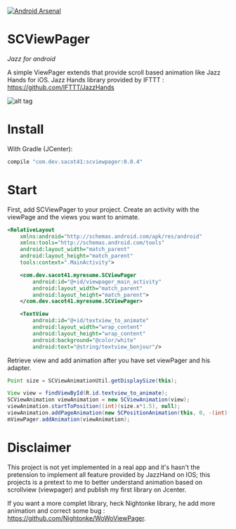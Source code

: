 [![Android Arsenal](https://img.shields.io/badge/Android%20Arsenal-SCViewPager-green.svg?style=flat)](https://android-arsenal.com/details/1/2369)

# SCViewPager
_Jazz for android_

A simple ViewPager extends that provide scroll based animation like Jazz Hands for iOS.
Jazz Hands library provided by IFTTT : https://github.com/IFTTT/JazzHands

![alt tag](https://github.com/sacot41/SCViewPager/blob/master/example_2.gif?raw=true)

# Install

With Gradle (JCenter):

``` groovy
compile "com.dev.sacot41:scviewpager:0.0.4"
```

# Start

First, add SCViewPager to your project. Create an activity with the viewPage and the views you want to animate.

``` xml
<RelativeLayout
    xmlns:android="http://schemas.android.com/apk/res/android"
	xmlns:tools="http://schemas.android.com/tools"
    android:layout_width="match_parent"
	android:layout_height="match_parent"
	tools:context=".MainActivity">

	<com.dev.sacot41.myresume.SCViewPager
        android:id="@+id/viewpager_main_activity"
        android:layout_width="match_parent"
        android:layout_height="match_parent">
	</com.dev.sacot41.myresume.SCViewPager>

	<TextView
        android:id="@+id/textview_to_animate"
        android:layout_width="wrap_content"
        android:layout_height="wrap_content"
        android:background="@color/white"
        android:text="@string/textview_bonjour"/>
```

</RelativeLayout>

Retrieve view and add animation after you have set viewPager and his adapter.

``` java
Point size = SCViewAnimationUtil.getDisplaySize(this);

View view = findViewById(R.id.textview_to_animate);
SCViewAnimation viewAnimation = new SCViewAnimation(view);
viewAnimation.startToPosition((int)(size.x*1.5), null);
viewAnimation.addPageAnimation(new SCPositionAnimation(this, 0, -(int)(size.x*1.5), 0));
mViewPager.addAnimation(viewAnimation);
```

# Disclaimer

This project is not yet implemented in a real app and it's hasn't the pretension to implement all feature provided by JazzHand on IOS; this projects is a pretext to me to better understand animation based on scrollview (viewpager) and publish my first library on Jcenter.

If you want a more complet library, heck Nightonke library, he add more animation and correct some bug : https://github.com/Nightonke/WoWoViewPager.
